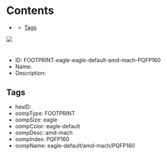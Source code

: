 



Contents
========

* [](#)
	* [Tags](#tags)
  
![][im]
# 

- ID: FOOTPRINT-eagle-eagle-default-amd-mach-PQFP160
- Name: 
- Description: 

## Tags

- hexID: 
- oompType: FOOTPRINT
- oompSize: eagle
- oompColor: eagle-default
- oompDesc: amd-mach
- oompIndex: PQFP160
- oompName: eagle-default/amd-mach/PQFP160



[im]: image.png
